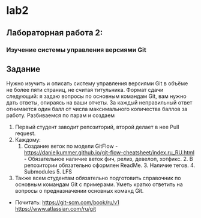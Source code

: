 # lab2
## Лабораторная работа 2:
### Изучение системы управления версиями Git
## Задание
Нужно изучить и описать систему управления версиями Git в объёме не
более пяти страниц, не считая титульника. Формат сдачи следующий: я
задаю вопросы по основным командам Git, вам нужно дать ответы, опираясь
на ваши отчеты.
За каждый неправильный ответ отнимается один балл от числа максимального
количества баллов за работу.
Разбиваемся по парам и создаем
1. Первый студент заводит репозиторий, второй делает в нее Pull request.
2. Каждому:
    1. Создание веток по модели GitFlow - https://danielkummer.github.io/git-flow-cheatsheet/index.ru_RU.html - Обязательное наличие веток фич, релиз, девелоп, хотфикс.
            2. В репозитории обязательно оформлен ReadMe.
            3. Наличие тегов.
            4. Submodules
            5. LFS
3. Также всем студентам обязательно подготовить справочник по основным
командам Git с примерами. Уметь кратко ответить на вопросы о предназначении
основных команд Git.
- Почитать:
https://git-scm.com/book/ru/v1
https://www.atlassian.com/ru/git
